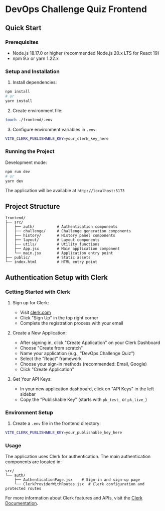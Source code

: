 # DevOps Challenge Quiz Frontend

## Quick Start

### Prerequisites
- Node.js 18.17.0 or higher (recommended Node.js 20.x LTS for React 19)
- npm 9.x or yarn 1.22.x

### Setup and Installation

1. Install dependencies:
```bash
npm install
# or
yarn install
```

2. Create environment file:
```bash
touch ./frontend/.env
```

3. Configure environment variables in `.env`:
```bash
VITE_CLERK_PUBLISHABLE_KEY=your_clerk_key_here
```

### Running the Project

Development mode:
```bash
npm run dev
# or
yarn dev
```
The application will be available at `http://localhost:5173`

## Project Structure
```
frontend/
├── src/
│   ├── auth/          # Authentication components
│   ├── challenge/     # Challenge generation components
│   ├── history/       # History panel components
│   ├── layout/        # Layout components
│   ├── utils/         # Utility functions
│   ├── App.jsx        # Main application component
│   └── main.jsx       # Application entry point
├── public/            # Static assets
└── index.html         # HTML entry point
```

## Authentication Setup with Clerk

### Getting Started with Clerk

1. Sign up for Clerk:
   - Visit [clerk.com](https://clerk.com)
   - Click "Sign Up" in the top right corner
   - Complete the registration process with your email

2. Create a New Application:
   - After signing in, click "Create Application" on your Clerk Dashboard
   - Choose "Create from scratch"
   - Name your application (e.g., "DevOps Challenge Quiz")
   - Select the "React" framework
   - Choose your sign-in methods (recommended: Email, Google)
   - Click "Create Application"

3. Get Your API Keys:
   - In your new application dashboard, click on "API Keys" in the left sidebar
   - Copy the "Publishable Key" (starts with `pk_test_` or `pk_live_`)

### Environment Setup

1. Create a `.env` file in the frontend directory:
```bash
VITE_CLERK_PUBLISHABLE_KEY=your_publishable_key_here
```

### Usage

The application uses Clerk for authentication. The main authentication components are located in:
```
src/
└── auth/
    ├── AuthenticationPage.jsx    # Sign-in and sign-up page
    └── ClerkProviderWithRoutes.jsx  # Clerk configuration and protected routes
```

For more information about Clerk features and APIs, visit the [Clerk Documentation](https://clerk.com/docs).
